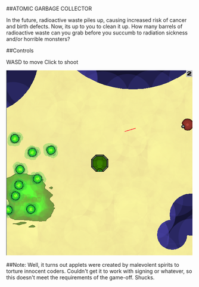 ##ATOMIC GARBAGE COLLECTOR

In the future, radioactive waste piles up, causing increased risk of cancer and birth defects. Now, its up to you to clean it up. How many barrels of radioactive waste can you grab before you succumb to radiation sickness and/or horrible monsters?

##Controls

WASD to move
Click to shoot

![screenshot](screenshot.png)

##Note:
Well, it turns out applets were created by malevolent spirits to torture innocent coders. Couldn't get it to work with signing or whatever, so this doesn't meet the requirements of the game-off. Shucks.
